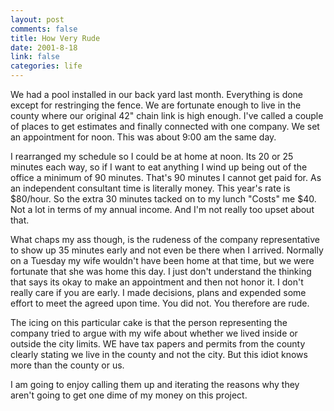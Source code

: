 ```yaml
--- 
layout: post
comments: false
title: How Very Rude
date: 2001-8-18
link: false
categories: life
---
```

We had a pool installed in our back yard last month. Everything is done except for restringing the fence.          We are fortunate enough to live in the county where our original 42" chain link is high          enough. I've called a couple of places to get estimates and finally connected with one company. We          set an appointment for noon. This was about 9:00 am the same day.

I rearranged my schedule so I could be at home at noon. Its 20 or 25 minutes each way, so if          I want to eat anything I wind up being out of the office a minimum of 90 minutes. That's 90 minutes          I cannot get paid for. As an independent consultant time is literally money. This year's rate is $80/hour. So          the extra 30 minutes tacked on to my lunch "Costs" me $40. Not a lot in terms of my annual income. And          I'm not really too upset about that.

What chaps my ass though, is the rudeness of the company representative to show up 35 minutes          early and not even be there when I arrived. Normally on a Tuesday my wife wouldn't have been home          at that time, but we were fortunate that she was home this day. I just don't understand the thinking that          says its okay to make an appointment and then not honor it. I don't really care if you are early. I          made decisions, plans and expended some effort to meet the agreed upon time. You did not. You therefore          are rude.

The icing on this particular cake is that the person representing the company tried to argue with my          wife about whether we lived inside or outside the city limits. WE have tax papers and permits from the          county clearly stating we live in the county and not the city. But this idiot knows more than the county or us.

I am going to enjoy calling them up and iterating the reasons why they aren't going to get one dime          of my money on this project.
